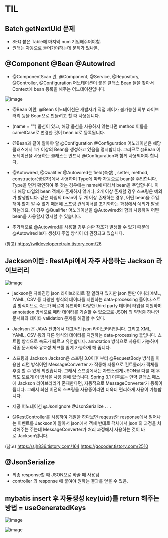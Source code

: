 # TIL



## Batch getNextUid 문제
- SEQ 붙은 Table에 마지막 num 기입해주어야함. 
- 원래는 자동으로 들어가야하는데 문제가 있나봄.


## @Component @Bean @Autowired
- @ComponentScan 란,
@Component, @Service, @Repository, @Controller, @Configuration 어노테이션이 붙은 클래스 Bean 들을 찾아서 Context에 bean 등록을 해주는 어노테이션입니다.

![image](https://user-images.githubusercontent.com/104426801/183817907-8e21082d-c8c9-476a-a27b-d61e76cf6b7e.png)

- @Bean 이란,
@Bean 어노테이션은 개발자가 직접 제어가 불가능한 외부 라이브러리 등을 Bean으로 만들려고 할 때 사용됩니다.
* (name = "") 옵션이 있고, 해당 옵션을 사용하지 않는다면 method 이름을 camelCase로 변경한 것이 bean id로 등록됩니다.

- @Bean과 같이 알아야 할 @Configuration
@Configuration 어노테이션은 해당 클래스에서 1개 이상의 Bean을 생성하고 있음을 명시합니다.
그러므로 @Bean 어노테이션을 사용하는 클래스는 반드시 @Configuration과 함께 사용되어야 합니다,



- @Autowired,  @Qualifier
@Autowired는 field(속성) , setter, method, constructor(생성자)에서 사용하며 Type에 따라 자동으로 bean을 주입합니다.
Type을 먼저 확인하여 못 찾는 경우에는 name에 따라서 bean을 주입합니다.
이때 해당 타입의 bean 객체가 존재하지 않거나, 2개 이상 존재할 경우 스프링은 예외가 발생합니다.
같은 타입의 bean이 두 개 이상 존재하는 경우, 어떤 bean을 주입해야 할지 알 수 없기 때문에 스프링 컨테이너를 초기화하는 과정에서 예외가 발생하는데요. 이 경우 @Qualifier 어노테이션을 @Autowired와 함께 사용하여 어떤 bean을 사용할지 명시할 수 있습니다.
* 추가적으로 @Autowired를 사용할 경우 순환 참조가 발생할 수 있기 때문에 @Autowired 보다 생성자 주입 방식이 더 권장되고 있습니다.


(참고) https://wildeveloperetrain.tistory.com/26


## Jackson이란 : RestApi에서 자주 사용하는 Jackson 라이브러리
![image](https://user-images.githubusercontent.com/104426801/183823428-146ed595-891b-4471-90da-e8571d2fee68.png)

- jackson은 자바진영 json 라이브러리로 잘 알려져 있지만 json 뿐만 아니라 XML, YAML, CSV 등 다양한 형식의 데이타를 지원하는 data-processing 툴이다.스트림 방식이므로 속도가 빠르며 유연하며 다양한 third party 데이터 타입을 지원하며 annotation 방식으로 메타 데이타를 기술할 수 있으므로 JSON 의 약점중 하나인 문서화와 데이타 validation 문제를 해결할 수 있다.

- Jackson 은 JAVA 진영에서 대표적인 json 라이브러리입니다. 그리고 XML, YAML, CSV 등의 다른 형식의 데이터를 지원하는 data-processing 툴입니다. 스트림 방식으로 속도가 빠르고 유연합니다. annotation 방식으로 사용이 가능하며 각종 문서화와 유효성 체크를 쉽게 가능하게 해 줍니다. 

- 스프링과 Jackson
Jackson은 스프링 3.0이후 부터 @RequestBody 방식을 이용한 리턴 방식이면 MessageConverter 가 작동해 자동으로 컨트롤러가 객체를 후킹 할 수 있게 되었습니다. 그래서 스프링에서는 자연스럽게 JSON을 다룰 때 우리도 모르게 이 방식을 사용 중에 있습니다. Spring 3.1 이후로는 만약 클래스 패스에 Jackson 라이브러리가 존재한다면, 자동적으로 MessageConverter가 등록이 됩니다. 그래서 최신 버전의 스프링을 사용중이라면 더욱더 편리하게 사용이 가능합니다.

- 제공 어노테이션
@JsonIgnore
@JsonSerialize
.
.
.

- @RestController를 사용하여 개발을 하다보면 reqeust와 response에서 일어나는 이벤트를 Jackson이 알아서 
json에서 객체 반대로 객체에서 json'의 과정을 처리해주는 주는데 MessageConverter가 처리 과정에서 사용하는 것이 바로 Jackson입니다.


(참고)
https://sjh836.tistory.com/164 
https://gocoder.tistory.com/2510 



## @JsonSerialize
- 최종 response할 때 JSON으로 바꿀 때 사용됨
- controller 의 response 에 붙여야 원하는 결과를 얻을 수 있음.



## mybatis insert 후 자동생성 key(uid)를 return 해주는 방법 = useGeneratedKeys
![image](https://user-images.githubusercontent.com/104426801/183883376-85e63f95-651c-4441-b781-ef7c0353e46e.png)

![image](https://user-images.githubusercontent.com/104426801/183883534-62da899e-6b17-4eed-b82c-55dfd9e6c791.png)









